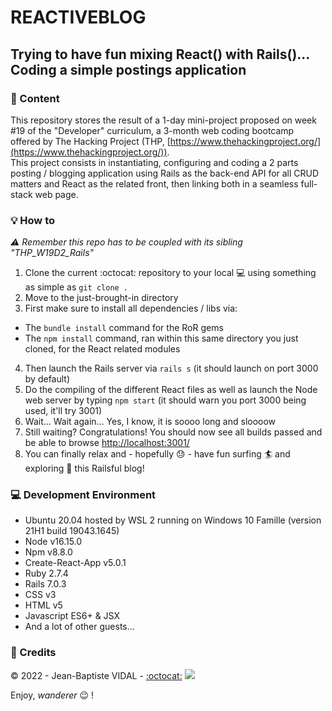 # REACTIVEBLOG

## Trying to have fun mixing React() with Rails()... Coding a simple postings application

### :scroll: Content

This repository stores the result of a 1-day mini-project proposed on week #19 of the "Developer" curriculum, a 3-month web coding bootcamp offered by The Hacking Project (THP, [https://www.thehackingproject.org/](https://www.thehackingproject.org/)).  
This project consists in instantiating, configuring and coding a 2 parts posting / blogging application using Rails as the back-end API for all CRUD matters and React as the related front, then linking both in a seamless full-stack web page.

### :bulb: How to

_:warning: Remember this repo has to be coupled with its sibling "THP_W19D2_Rails"_

1. Clone the current :octocat: repository to your local :computer: using something as simple as `git clone .`
2. Move to the just-brought-in directory
3. First make sure to install all dependencies / libs via:

- The `bundle install` command for the RoR gems
- The `npm install` command, ran within this same directory you just cloned, for the React related modules

4. Then launch the Rails server via `rails s` (it should launch on port 3000 by default)
5. Do the compiling of the different React files as well as launch the Node web server by typing `npm start` (it should warn you port 3000 being used, it'll try 3001)
6. Wait... Wait again... Yes, I know, it is soooo long and sloooow
7. Still waiting? Congratulations! You should now see all builds passed and be able to browse [http://localhost:3001/](http://localhost:3001/)
8. You can finally relax and - hopefully :sweat: - have fun surfing :surfer: and exploring :eyes: this Railsful blog!

### :computer: Development Environment

- Ubuntu 20.04 hosted by WSL 2 running on Windows 10 Famille (version 21H1 build 19043.1645)
- Node v16.15.0
- Npm v8.8.0
- Create-React-App v5.0.1
- Ruby 2.7.4
- Rails 7.0.3
- CSS v3
- HTML v5
- Javascript ES6+ & JSX
- And a lot of other guests...

### :lock_with_ink_pen: Credits

&copy; 2022 - Jean-Baptiste VIDAL - [:octocat:](https://github.com/GibbZ-78) [<img src="https://www.linkedin.com/favicon.ico">](https://www.linkedin.com/in/jeanbaptistevidal/)

Enjoy, _wanderer_ :wink: !
